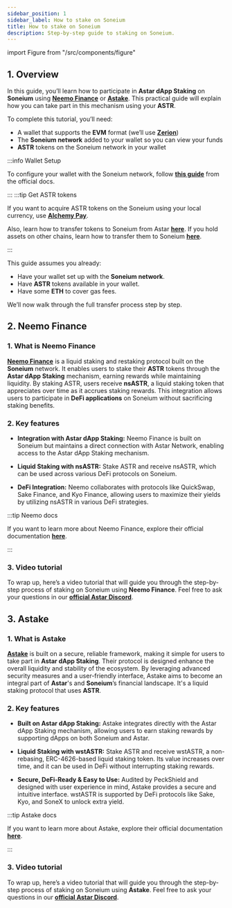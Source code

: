 ```yaml
---
sidebar_position: 1
sidebar_label: How to stake on Soneium
title: How to stake on Soneium
description: Step-by-step guide to staking on Soneium.
---
```


import Figure from "/src/components/figure"

## 1. Overview

In this guide, you’ll learn how to participate in **Astar dApp Staking** on **Soneium** using [**Neemo Finance**](https://neemo.finance/) or [**Astake**](https://www.astake.dev/). This practical guide will explain how you can take part in this mechanism using your **ASTR**.

To complete this tutorial, you’ll need:

- A wallet that supports the **EVM** format (we’ll use [**Zerion**](https://zerion.io/))
- The **Soneium network** added to your wallet so you can view your funds
- **ASTR** tokens on the Soneium network in your wallet

:::info Wallet Setup

To configure your wallet with the Soneium network, follow [**this guide**](https://docs.soneium.org/docs/users/wallets) from the official docs.

:::
:::tip Get ASTR tokens

If you want to acquire ASTR tokens on the Soneium using your local currency, use [**Alchemy Pay**](https://ramp.alchemypay.org/#/index).

Also, learn how to transfer tokens to Soneium from Astar [**here**](/docs/use/how-to-guides/soneium/transfer-tokens/from-astar-to-soneium.md). If you hold assets on other chains, learn how to transfer them to Soneium [**here**](/docs/use/how-to-guides/soneium/transfer-tokens/from-ethereum-to-soneium.md).

:::

This guide assumes you already:

- Have your wallet set up with the **Soneium network**.
- Have **ASTR** tokens available in your wallet.
- Have some **ETH** to cover  gas fees.

We’ll now walk through the full transfer process step by step.

## 2. Neemo Finance

### 1. What is Neemo Finance

[**Neemo Finance**](https://neemo.finance/) is a liquid staking and restaking protocol built on the **Soneium** network. It enables users to stake their **ASTR** tokens through the **Astar dApp Staking** mechanism, earning rewards while maintaining liquidity. By staking ASTR, users receive **nsASTR**, a liquid staking token that appreciates over time as it accrues staking rewards. This integration allows users to participate in **DeFi applications** on Soneium without sacrificing staking benefits.

### 2. Key features

- **Integration with Astar dApp Staking:** Neemo Finance is built on Soneium but maintains a direct connection with Astar Network, enabling access to the Astar dApp Staking mechanism.

- **Liquid Staking with nsASTR:** Stake ASTR and receive nsASTR, which can be used across various DeFi protocols on Soneium.

- **DeFi Integration:** Neemo collaborates with protocols like QuickSwap, Sake Finance, and Kyo Finance, allowing users to maximize their yields by utilizing nsASTR in various DeFi strategies.

:::tip Neemo docs

If you want to learn more about Neemo Finance, explore their official documentation [**here**](https://docs.neemo.finance/).

:::

### 3. Video tutorial 

To wrap up, here’s a video tutorial that will guide you through the step-by-step process of staking on Soneium using **Neemo Finance**. Feel free to ask your questions in our [**official Astar Discord**](https://discord.com/invite/AstarNetwork).

<!-- <iframe 
  width="100%" 
  height="400" 
  src="https://www.youtube.com/link-here" 
  title="Transfer ASTR from Soneium to Astar L1" 
  frameBorder="0" 
  allow="accelerometer; autoplay; clipboard-write; encrypted-media; gyroscope; picture-in-picture" 
  allowFullScreen
/> -->

## 3. Astake

### 1. What is Astake

[**Astake**](https://www.astake.dev/) is built on a secure, reliable framework, making it simple for users to take part in **Astar dApp Staking**. Their protocol is designed enhance the overall liquidity and stability of the ecosystem. By leveraging advanced security measures and a user-friendly interface, Astake aims to become an integral part of **Astar**'s and **Soneium**’s financial landscape. It's a liquid staking protocol that uses **ASTR**.


### 2. Key features

- **Built on Astar dApp Staking:** Astake integrates directly with the Astar dApp Staking mechanism, allowing users to earn staking rewards by supporting dApps on both Soneium and Astar.

- **Liquid Staking with wstASTR:** Stake ASTR and receive wstASTR, a non-rebasing, ERC-4626-based liquid staking token. Its value increases over time, and it can be used in DeFi without interrupting staking rewards.

- **Secure, DeFi-Ready & Easy to Use:** Audited by PeckShield and designed with user experience in mind, Astake provides a secure and intuitive interface. wstASTR is supported by DeFi protocols like Sake, Kyo, and SoneX to unlock extra yield.

:::tip Astake docs

If you want to learn more about Astake, explore their official documentation [**here**](https://astakes-organization.gitbook.io/doc).

:::

### 3. Video tutorial 

To wrap up, here’s a video tutorial that will guide you through the step-by-step process of staking on Soneium using **Astake**. Feel free to ask your questions in our [**official Astar Discord**](https://discord.com/invite/AstarNetwork).

<!-- <iframe 
  width="100%" 
  height="400" 
  src="https://www.youtube.com/link-here" 
  title="Transfer ASTR from Soneium to Astar L1" 
  frameBorder="0" 
  allow="accelerometer; autoplay; clipboard-write; encrypted-media; gyroscope; picture-in-picture" 
  allowFullScreen
/> -->